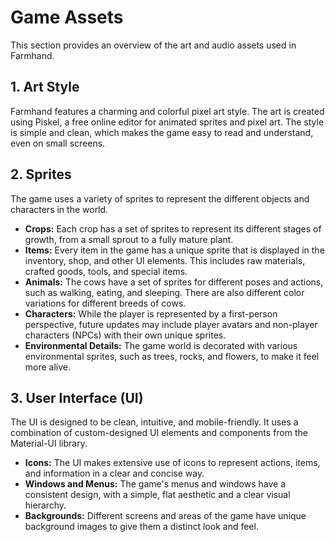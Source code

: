 # Game Assets

This section provides an overview of the art and audio assets used in Farmhand.

## 1. Art Style

Farmhand features a charming and colorful pixel art style. The art is created using Piskel, a free online editor for animated sprites and pixel art. The style is simple and clean, which makes the game easy to read and understand, even on small screens.

## 2. Sprites

The game uses a variety of sprites to represent the different objects and characters in the world.

*   **Crops:** Each crop has a set of sprites to represent its different stages of growth, from a small sprout to a fully mature plant.
*   **Items:** Every item in the game has a unique sprite that is displayed in the inventory, shop, and other UI elements. This includes raw materials, crafted goods, tools, and special items.
*   **Animals:** The cows have a set of sprites for different poses and actions, such as walking, eating, and sleeping. There are also different color variations for different breeds of cows.
*   **Characters:** While the player is represented by a first-person perspective, future updates may include player avatars and non-player characters (NPCs) with their own unique sprites.
*   **Environmental Details:** The game world is decorated with various environmental sprites, such as trees, rocks, and flowers, to make it feel more alive.

## 3. User Interface (UI)

The UI is designed to be clean, intuitive, and mobile-friendly. It uses a combination of custom-designed UI elements and components from the Material-UI library.

*   **Icons:** The UI makes extensive use of icons to represent actions, items, and information in a clear and concise way.
*   **Windows and Menus:** The game's menus and windows have a consistent design, with a simple, flat aesthetic and a clear visual hierarchy.
*   **Backgrounds:** Different screens and areas of the game have unique background images to give them a distinct look and feel.
